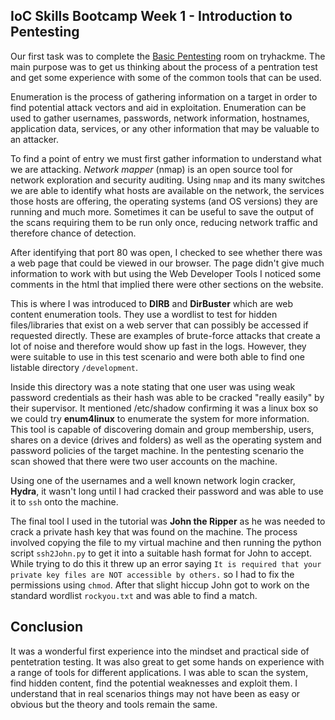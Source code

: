 ## IoC Skills Bootcamp Week 1 - Introduction to Pentesting

Our first task was to complete the [Basic Pentesting](https://tryhackme.com/room/basicpentestingjt) room on tryhackme. The main purpose was to get us thinking about the process of a pentration test and get some experience with some of the common tools that can be used. 

Enumeration is the process of gathering information on a target in order to find potential attack vectors and aid in exploitation. Enumeration can be used to gather usernames, passwords, network information, hostnames, application data, services, or any other information that may be valuable to an attacker.

To find a point of entry we must first gather information to understand what we are attacking. *Network mapper* (nmap) is an open source tool for network exploration and security auditing. Using `nmap` and its many switches we are able to identify what hosts are available on the network, the services those hosts are offering, the operating systems (and OS versions) they are running and much more. Sometimes it can be useful to save the output of the scans requiring them to be run only once, reducing network traffic and therefore chance of detection.

After identifying that port 80 was open, I checked to see whether there was a web page that could be viewed in our browser. The page didn't give much information to work with but using the Web Developer Tools I noticed some comments in the html that implied there were other sections on the website.

This is where I was introduced to **DIRB** and **DirBuster** which are web content enumeration tools. They use a wordlist to test for hidden files/libraries that exist on a web server that can possibly be accessed if requested directly. These are examples of brute-force attacks that create a lot of noise and therefore would show up fast in the logs. However, they were suitable to use in this test scenario and were both able to find one listable directory `/development`.

Inside this directory was a note stating that one user was using weak password credentials as their hash was able to be cracked "really easily" by their supervisor. It mentioned /etc/shadow confirming it was a linux box so we could try **enum4linux** to enumerate the system for more information. This tool is capable of discovering domain and group membership, users, shares on a device (drives and folders) as well as the operating system and password policies of the target machine. In the pentesting scenario the scan showed that there were two user accounts on the machine. 

Using one of the usernames and a well known network login cracker, **Hydra**, it wasn't long until I had cracked their password and was able to use it to `ssh` onto the machine. 

The final tool I used in the tutorial was **John the Ripper** as he was needed to crack a private hash key that was found on the machine. The process involved copying the file to my virtual machine and then running the python script `ssh2John.py` to get it into a suitable hash format for John to accept. While trying to do this it threw up an error saying `It is required that your private key files are NOT accessible by others.` so I had to fix the permissions using `chmod`. After that slight hiccup John got to work on the standard wordlist `rockyou.txt` and was able to find a match. 

## Conclusion

It was a wonderful first experience into the mindset and practical side of pentetration testing. It was also great to get some hands on experience with a range of tools for different applications. I was able to scan the system, find hidden content, find the potential weaknesses and exploit them. I understand that in real scenarios things may not have been as easy or obvious but the theory and tools remain the same.

